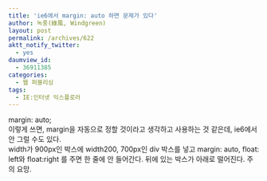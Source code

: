 ```yaml
---
title: 'ie6에서 margin: auto 하면 문제가 있다'
author: 녹풍(綠風, Windgreen)
layout: post
permalink: /archives/622
aktt_notify_twitter:
  - yes
daumview_id:
  - 36911385
categories:
  - 웹 퍼블리싱
tags:
  - IE:인터넷 익스플로러
---
```

margin: auto;   
이렇게 쓰면, margin을 자동으로 정할 것이라고 생각하고 사용하는 것 같은데, ie6에서 안 그럴 수도 있다.  
width가 900px인 박스에 width200, 700px인 div 박스를 넣고 margin: auto, float: left와 float:right 를 주면 한 줄에 안 들어간다. 뒤에 있는 박스가 아래로 떨어진다. 주의 요망.